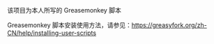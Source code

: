 该项目为本人所写的 Greasemonkey 脚本

Greasemonkey 脚本安装使用方法，请参见：https://greasyfork.org/zh-CN/help/installing-user-scripts
